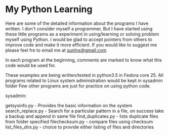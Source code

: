 # My Python Learning

Here are some of the detailed information about the programs I have written. I don't consider myself a programmer, But I have started using these little programs as a experiment in using/learning or solving problem myself using Python. I would be glad to accept pointers from others to improve code and make it more efficient. If you would like to suggest me please feel fre to email me at sunlnx@gmail.com

In each program at the beginning, comments are marked to know what this code would be used for.

These examples are being written/tested in python3.5 in Fedora core 25. All programs related to Linux system administration would be kept in sysadmin folder
Few other programs are just for practice on using python code.

sysadmin:

getsysinfo.py - Provides the basic information on the system
search_replace.py - Search for a particular pattern in a file, on success take a backup and append in same file
find_duplicates.py - lists duplicate files from folder specified
filechecksum.py - compare files using checksum
list_files_dirs.py - choice to provide either listing of files and directories
